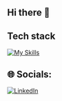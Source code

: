 ## Hi there 👋

## Tech stack

[![My Skills](https://skillicons.dev/icons?i=cpp,cs,html,css,bootstrap,windows)](https://skillicons.dev)

## 🌐 Socials:
[![LinkedIn](https://img.shields.io/badge/LinkedIn-%230077B5.svg?logo=linkedin&logoColor=white)]([https://linkedin.com/in/christian-grundman](https://www.linkedin.com/in/youssef-amr-/)) 
